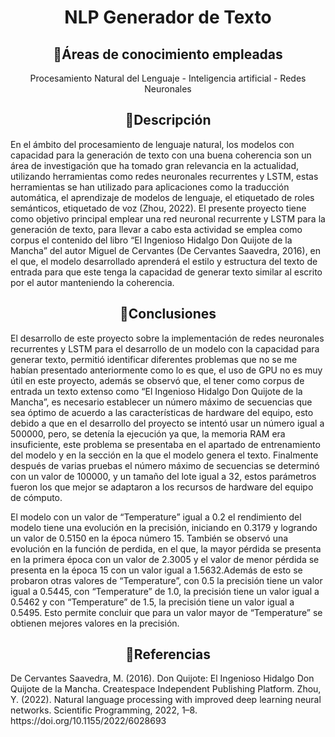 <h1 align="center">NLP Generador de Texto</h1>
<h2 align="center">🔧Áreas de conocimiento empleadas</h2>
<p align="center">
Procesamiento Natural del Lenguaje - Inteligencia artificial - Redes Neuronales
</p>
<h2 align="center">🔧Descripción</h2>
En el ámbito del procesamiento de lenguaje natural, los modelos con capacidad para la generación de texto con una buena coherencia son un área de investigación que ha tomado gran relevancia en la actualidad, utilizando herramientas como redes neuronales recurrentes y LSTM, estas herramientas se han utilizado para aplicaciones como la traducción automática, el aprendizaje de modelos de lenguaje, el etiquetado de roles semánticos, etiquetado de voz (Zhou, 2022).
El presente proyecto tiene como objetivo principal emplear una red neuronal recurrente y LSTM para la generación de texto, para llevar a cabo esta actividad se emplea como corpus el contenido del libro “El Ingenioso Hidalgo Don Quijote de la Mancha” del autor Miguel de Cervantes (De Cervantes Saavedra, 2016), en el que, el modelo desarrollado aprenderá el estilo y estructura del texto de entrada para que este tenga la capacidad de generar texto similar al escrito por el autor manteniendo la coherencia.

<h2 align="center">🔧Conclusiones</h2>
El desarrollo de este proyecto sobre la implementación de redes neuronales recurrentes y LSTM para el desarrollo de un modelo con la capacidad para generar texto, 
permitió identificar diferentes problemas que no se me habían presentado anteriormente como lo es que, el uso de GPU no es muy útil en este proyecto, además se 
observó que, el tener como corpus de entrada un texto extenso como “El Ingenioso Hidalgo Don Quijote de la Mancha”, es necesario establecer un número máximo de secuencias 
que sea óptimo de acuerdo a las características de hardware del equipo, esto debido a que en el desarrollo del proyecto se intentó usar un número igual a 500000, pero, se 
detenía la ejecución ya que, la memoria RAM era insuficiente, este problema se presentaba en el apartado de entrenamiento del modelo y en la sección en la que el modelo genera el texto. 
Finalmente después de varias pruebas el número máximo de secuencias se determinó con un valor de 100000, y un tamaño del lote igual a 32, estos parámetros fueron los que mejor se 
adaptaron a los recursos de hardware del equipo de cómputo.

El modelo con un valor de “Temperature” igual a 0.2 el rendimiento del modelo tiene una evolución en la precisión, iniciando en 0.3179 y logrando un valor de 0.5150 en la época número 15. 
También se observó una evolución en la función de perdida, en el que, la mayor pérdida se presenta en la primera época con un valor de 2.3005 y el valor de menor pérdida se presenta en la 
época 15 con un valor igual a 1.5632.Además de esto se probaron otras valores de “Temperature”, con 0.5 la precisión tiene un valor igual a 0.5445, con “Temperature” de 1.0, la precisión 
tiene un valor igual a 0.5462 y con “Temperature” de 1.5, la precisión tiene un valor igual a 0.5495. Esto permite concluir que para un valor mayor de “Temperature” se obtienen mejores 
valores en la precisión.

<h2 align="center">🔧Referencias</h2>
De Cervantes Saavedra, M. (2016). Don Quijote: El Ingenioso Hidalgo Don Quijote de la Mancha. Createspace Independent Publishing Platform.
Zhou, Y. (2022). Natural language processing with improved deep learning neural networks. Scientific Programming, 2022, 1–8. https://doi.org/10.1155/2022/6028693
